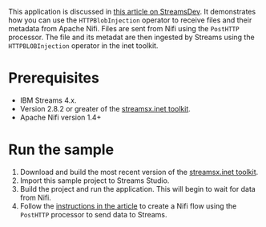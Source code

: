 This application is discussed in [this article on StreamsDev](https://developer.ibm.com/streamsdev/docs/integrating-ibm-streams-apache-nifi/).  It demonstrates how you can use the `HTTPBlobInjection` operator to receive files and their metadata from Apache Nifi. Files are sent from Nifi using the `PostHTTP`  processor. The file and its metadat are then ingested by Streams using the `HTTPBLOBInjection` operator in the inet toolkit. 

# Prerequisites

- IBM Streams 4.x.
- Version 2.8.2 or greater of the [streamsx.inet toolkit](https://github.com/IBMStreams/streamsx.inet).
- Apache Nifi version 1.4+

# Run the sample

1. Download and build the most recent version of the [streamsx.inet toolkit](https://github.com/IBMStreams/streamsx.inet).
2. Import this sample project to Streams Studio.
3. Build the project and run the application. This will begin to wait for data from Nifi.
4. Follow the [instructions in the article](https://developer.ibm.com/streamsdev/docs/integrating-ibm-streams-apache-nifi/) to create a Nifi flow using the `PostHTTP` processor to send data to Streams.
